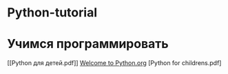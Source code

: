 # Python-tutorial
# Учимся программировать
[[Python для детей.pdf]]
[Welcome to Python.org](https://www.python.org/)
[Python for childrens.pdf]